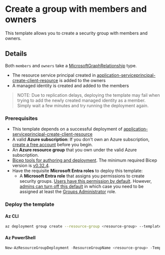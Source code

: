 # Create a group with members and owners

This template allows you to create a security group with members and owners.

## Details

Both `members` and `owners` take a [MicrosoftGraphRelationship](../../generated/microsoftgraph/microsoft.graph/v1.0/0.2.0-preview/types.md#microsoftgraphrelationship) type.

- The resource service principal created in [application-serviceprincipal-create-client-resource](../application-serviceprincipal-create-client-resource/) is added to the owners
- A managed identity is created and added to the members

> NOTE: Due to replication delays, deploying the template may fail when trying to add the newly created managed identity as a member.  Simply wait a few minutes and try running the deployment again.

### Prerequisites

- This template depends on a successful deployment of [application-serviceprincipal-create-client-resource](../application-serviceprincipal-create-client-resource/)
- A valid **Azure subscription**: If you don't own an Azure subscription, [create a free account](https://azure.microsoft.com/free/) before you begin.
- An **Azure resource group** that you own under the valid Azure subscription.
- [Bicep tools for authoring and deployment](https://learn.microsoft.com/graph/templates/quickstart-install-bicep-tools). The minimum required Bicep version is [v0.32.4](https://github.com/Azure/bicep/releases/tag/v0.32.4).
- Have the requisite **Microsoft Entra roles** to deploy this template:
  - A **Microsoft Entra role** that assigns you permissions to create security groups. [Users have this permission by default](https://learn.microsoft.com/entra/fundamentals/users-default-permissions#compare-member-and-guest-default-permissions). However, [admins can turn off this default](https://learn.microsoft.com/entra/fundamentals/users-default-permissions#restrict-member-users-default-permissions) in which case you need to be assigned at least the [Groups Administrator](https://learn.microsoft.com/entra/identity/role-based-access-control/permissions-reference#groups-administrator) role.

### Deploy the template

#### Az CLI

```sh
az deployment group create --resource-group <resource-group> --template-file main.bicep
```

#### Az PowerShell

```powershell
New-AzResourceGroupDeployment -ResourceGroupName <resource-group> -TemplateFile .\main.bicep
```
